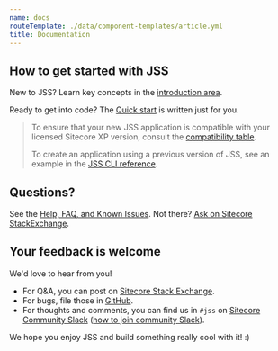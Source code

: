 ```yaml
---
name: docs
routeTemplate: ./data/component-templates/article.yml
title: Documentation
---
```


## How to get started with JSS

New to JSS? Learn key concepts in the [introduction area](/docs/introduction/why-jss).

Ready to get into code? The [Quick start](/docs/nextjs/getting-started-nextjs/walkthrough-dotnetnew) is written just for you.

> To ensure that your new JSS application is compatible with your licensed Sitecore XP version, consult the [compatibility table](https://support.sitecore.com/kb?id=kb_article_view&sysparm_article=KB0541788). 
> 
> To create an application using a previous version of JSS, see an example in the [JSS CLI reference](/docs/fundamentals/cli).

## Questions?

See the [Help, FAQ, and Known Issues](/help). Not there? [Ask on Sitecore StackExchange](https://sitecore.stackexchange.com/questions/tagged/jss).

## Your feedback is welcome

We'd love to hear from you!
- For Q&A, you can post on [Sitecore Stack Exchange](https://sitecore.stackexchange.com/questions/tagged/jss).
- For bugs, file those in <a href="https://github.com/sitecore/jss/issues" target="_new">GitHub</a>.
- For thoughts and comments, you can find us in `#jss` on <a href="slack://channel?team=T09SHRBNU&amp;id=C7JT0NRQW" target="_new">Sitecore Community Slack</a> (<a href="https://www.akshaysura.com/2015/10/27/how-to-join-sitecore-slack-community-chat/" target="_new">how to join community Slack</a>).

We hope you enjoy JSS and build something really cool with it! :)
